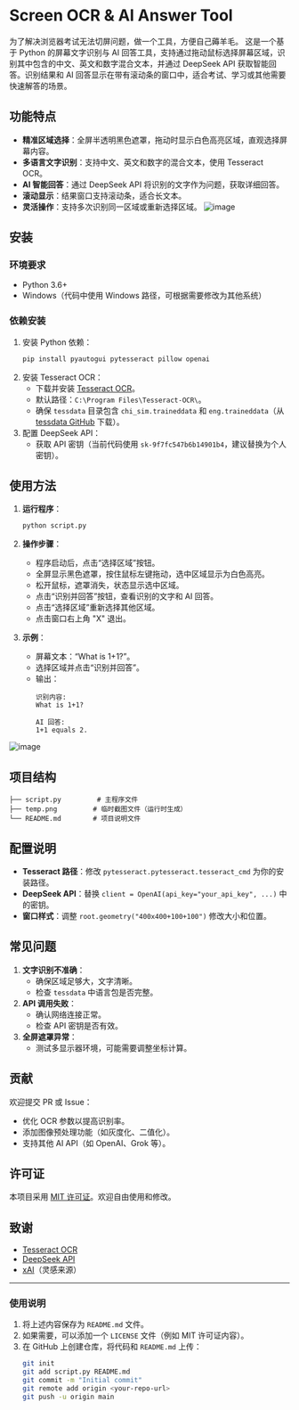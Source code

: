 # Screen OCR & AI Answer Tool
为了解决浏览器考试无法切屏问题，做一个工具，方便自己薅羊毛。
这是一个基于 Python 的屏幕文字识别与 AI 回答工具，支持通过拖动鼠标选择屏幕区域，识别其中包含的中文、英文和数字混合文本，并通过 DeepSeek API 获取智能回答。识别结果和 AI 回答显示在带有滚动条的窗口中，适合考试、学习或其他需要快速解答的场景。

## 功能特点
- **精准区域选择**：全屏半透明黑色遮罩，拖动时显示白色高亮区域，直观选择屏幕内容。
- **多语言文字识别**：支持中文、英文和数字的混合文本，使用 Tesseract OCR。
- **AI 智能回答**：通过 DeepSeek API 将识别的文字作为问题，获取详细回答。
- **滚动显示**：结果窗口支持滚动条，适合长文本。
- **灵活操作**：支持多次识别同一区域或重新选择区域。
![image](https://github.com/user-attachments/assets/f68286f3-f57a-4950-bea5-3bf694292c52)

## 安装

### 环境要求
- Python 3.6+
- Windows（代码中使用 Windows 路径，可根据需要修改为其他系统）

### 依赖安装
1. 安装 Python 依赖：
   ```bash
   pip install pyautogui pytesseract pillow openai
   ```
2. 安装 Tesseract OCR：
   - 下载并安装 [Tesseract OCR](https://github.com/UB-Mannheim/tesseract/wiki)。
   - 默认路径：`C:\Program Files\Tesseract-OCR\`。
   - 确保 `tessdata` 目录包含 `chi_sim.traineddata` 和 `eng.traineddata`（从 [tessdata GitHub](https://github.com/tesseract-ocr/tessdata) 下载）。
3. 配置 DeepSeek API：
   - 获取 API 密钥（当前代码使用 `sk-9f7fc547b6b14901b4`，建议替换为个人密钥）。

## 使用方法

1. **运行程序**：
   ```bash
   python script.py
   ```
2. **操作步骤**：
   - 程序启动后，点击“选择区域”按钮。
   - 全屏显示黑色遮罩，按住鼠标左键拖动，选中区域显示为白色高亮。
   - 松开鼠标，遮罩消失，状态显示选中区域。
   - 点击“识别并回答”按钮，查看识别的文字和 AI 回答。
   - 点击“选择区域”重新选择其他区域。
   - 点击窗口右上角 "X" 退出。

3. **示例**：
   - 屏幕文本：“What is 1+1?”。
   - 选择区域并点击“识别并回答”。
   - 输出：
     ```
     识别内容:
     What is 1+1?

     AI 回答:
     1+1 equals 2.
     ```
![image](https://github.com/user-attachments/assets/ba826988-2140-463d-b7e2-34a2f8d1f56f)

## 项目结构
```
├── script.py         # 主程序文件
├── temp.png         # 临时截图文件（运行时生成）
└── README.md        # 项目说明文件
```

## 配置说明
- **Tesseract 路径**：修改 `pytesseract.pytesseract.tesseract_cmd` 为你的安装路径。
- **DeepSeek API**：替换 `client = OpenAI(api_key="your_api_key", ...)` 中的密钥。
- **窗口样式**：调整 `root.geometry("400x400+100+100")` 修改大小和位置。

## 常见问题
1. **文字识别不准确**：
   - 确保区域足够大，文字清晰。
   - 检查 `tessdata` 中语言包是否完整。
2. **API 调用失败**：
   - 确认网络连接正常。
   - 检查 API 密钥是否有效。
3. **全屏遮罩异常**：
   - 测试多显示器环境，可能需要调整坐标计算。

## 贡献
欢迎提交 PR 或 Issue：
- 优化 OCR 参数以提高识别率。
- 添加图像预处理功能（如灰度化、二值化）。
- 支持其他 AI API（如 OpenAI、Grok 等）。

## 许可证
本项目采用 [MIT 许可证](LICENSE)。欢迎自由使用和修改。

## 致谢
- [Tesseract OCR](https://github.com/tesseract-ocr/tesseract)
- [DeepSeek API](https://deepseek.com/)
- [xAI](https://x.ai/)（灵感来源）

---

### **使用说明**
1. 将上述内容保存为 `README.md` 文件。
2. 如果需要，可以添加一个 `LICENSE` 文件（例如 MIT 许可证内容）。
3. 在 GitHub 上创建仓库，将代码和 `README.md` 上传：
   ```bash
   git init
   git add script.py README.md
   git commit -m "Initial commit"
   git remote add origin <your-repo-url>
   git push -u origin main
   ```
